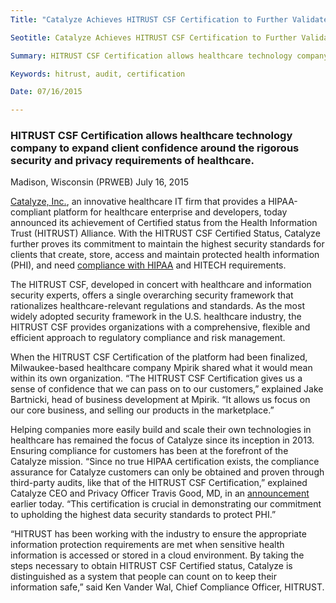 ```yaml
---
Title: "Catalyze Achieves HITRUST CSF Certification to Further Validate Its High Security Standards"

Seotitle: Catalyze Achieves HITRUST CSF Certification to Further Validate Its High Security Standards

Summary: HITRUST CSF Certification allows healthcare technology company to expand client confidence around the rigorous security and privacy requirements of healthcare.

Keywords: hitrust, audit, certification

Date: 07/16/2015

---
```

### HITRUST CSF Certification allows healthcare technology company to expand client confidence around the rigorous security and privacy requirements of healthcare.

Madison, Wisconsin (PRWEB) July 16, 2015

[Catalyze, Inc.](https://catalyze.io/), an innovative healthcare IT firm that provides a HIPAA-compliant platform for healthcare enterprise and developers, today announced its achievement of Certified status from the Health Information Trust (HITRUST) Alliance. With the HITRUST CSF Certified Status, Catalyze further proves its commitment to maintain the highest security standards for clients that create, store, access and maintain protected health information (PHI), and need [compliance with HIPAA](https://catalyze.io/hipaa-compliance) and HITECH requirements.

The HITRUST CSF, developed in concert with healthcare and information security experts, offers a single overarching security framework that rationalizes healthcare-relevant regulations and standards. As the most widely adopted security framework in the U.S. healthcare industry, the HITRUST CSF provides organizations with a comprehensive, flexible and efficient approach to regulatory compliance and risk management.

When the HITRUST CSF Certification of the platform had been finalized, Milwaukee-based healthcare company Mpirik shared what it would mean within its own organization. “The HITRUST CSF Certification gives us a sense of confidence that we can pass on to our customers,” explained Jake Bartnicki, head of business development at Mpirik. “It allows us focus on our core business, and selling our products in the marketplace.”

Helping companies more easily build and scale their own technologies in healthcare has remained the focus of Catalyze since its inception in 2013. Ensuring compliance for customers has been at the forefront of the Catalyze mission. “Since no true HIPAA certification exists, the compliance assurance for Catalyze customers can only be obtained and proven through third-party audits, like that of the HITRUST CSF Certification,” explained Catalyze CEO and Privacy Officer Travis Good, MD, in an [announcement](https://catalyze.io/blog/catalyze-is-hitrust-certified) earlier today. “This certification is crucial in demonstrating our commitment to upholding the highest data security standards to protect PHI.”

“HITRUST has been working with the industry to ensure the appropriate information protection requirements are met when sensitive health information is accessed or stored in a cloud environment. By taking the steps necessary to obtain HITRUST CSF Certified status, Catalyze is distinguished as a system that people can count on to keep their information safe,” said Ken Vander Wal, Chief Compliance Officer, HITRUST.